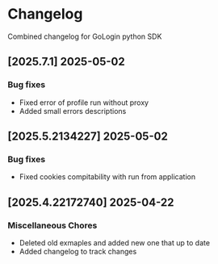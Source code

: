 # Changelog

Combined changelog for GoLogin python SDK

## [2025.7.1] 2025-05-02


### Bug fixes

* Fixed error of profile run without proxy
* Added small errors descriptions

## [2025.5.2134227] 2025-05-02


### Bug fixes

* Fixed cookies compitability with run from application

## [2025.4.22172740] 2025-04-22


### Miscellaneous Chores

* Deleted old exmaples and added new one that up to date
* Added changelog to track changes
